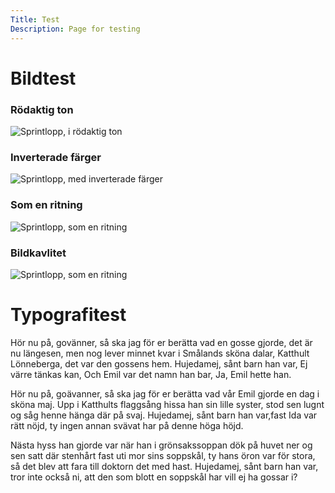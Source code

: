 ```yaml
---
Title: Test
Description: Page for testing
---
```


Bildtest
=========

### Rödaktig ton
![Sprintlopp, i rödaktig ton](%base_url%/image/movement.jpg?w=400&f=colorize,50,0,0,0)

### Inverterade färger
![Sprintlopp, med inverterade färger](%base_url%/image/movement.jpg?w=400&f=negate)

### Som en ritning
![Sprintlopp, som en ritning](%base_url%/image/movement.jpg?w=400&convolve=draw)

### Bildkavlitet

![Sprintlopp, som en ritning](%base_url%/image/movement.png?w=400&save-as=jpg&q=40)

Typografitest
=========

<p class="old-fashioned">
Hör nu på, govänner, så ska jag för er berätta vad en gosse gjorde, det är nu längesen, men nog lever minnet kvar i Smålands sköna dalar, Katthult Lönneberga, det var den gossens hem. Hujedamej, sånt barn han var, Ej värre tänkas kan, Och Emil var det namn han bar, Ja, Emil hette han.
</p>

<p class="modern">
Hör nu på, goävanner, så ska jag för er berätta vad vår Emil gjorde en dag i sköna maj. Upp i Katthults flaggsång hissa han sin lille syster, stod sen lugnt og såg henne hänga där på svaj. Hujedamej, sånt barn han var,fast Ida var rätt nöjd, ty ingen annan svävat har på denne höga höjd.
</p>

<p class="worst-ever">
Nästa hyss han gjorde var när han i grönsakssoppan dök på huvet ner og sen satt där stenhårt fast uti mor sins soppskål, ty hans öron var för stora, så det blev att fara till doktorn det med hast. Hujedamej, sånt barn han var, tror inte också ni, att den som blott en soppskål har vill ej ha gossar i?
</p>
